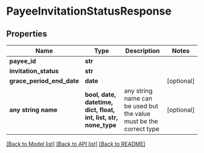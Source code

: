# PayeeInvitationStatusResponse


## Properties
Name | Type | Description | Notes
------------ | ------------- | ------------- | -------------
**payee_id** | **str** |  | 
**invitation_status** | **str** |  | 
**grace_period_end_date** | **date** |  | [optional] 
**any string name** | **bool, date, datetime, dict, float, int, list, str, none_type** | any string name can be used but the value must be the correct type | [optional]

[[Back to Model list]](../README.md#documentation-for-models) [[Back to API list]](../README.md#documentation-for-api-endpoints) [[Back to README]](../README.md)


